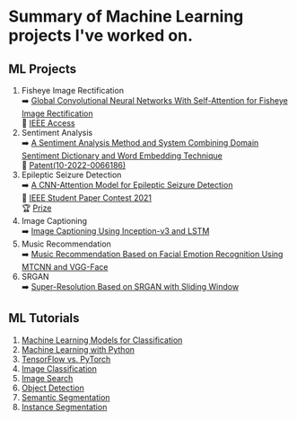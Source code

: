 # Summary of Machine Learning projects I've worked on.

## ML Projects
1. Fisheye Image Rectification  
➡️ [Global Convolutional Neural Networks With Self-Attention for Fisheye Image Rectification](https://github.com/byunghyun23/GSAFE)  
📃 [IEEE Access](https://ieeexplore.ieee.org/document/9980359)
3. Sentiment Analysis  
➡️ [A Sentiment Analysis Method and System Combining Domain Sentiment Dictionary and Word Embedding Technique](https://github.com/byunghyun23/sentiment-analysis)  
📃 [Patent(10-2022-0066186)](https://byunghyun23.github.io/10-2022-0066186_명세서.pdf)  
4. Epileptic Seizure Detection  
➡️ [A CNN-Attention Model for Epileptic Seizure Detection](https://github.com/byunghyun23/seizure-detection)  
📃 [IEEE Student Paper Contest 2021](https://byunghyun23.github.io/paper.pdf)  
🏆 [Prize](https://byunghyun23.github.io/prize.pdf)
5. Image Captioning  
➡️ [Image Captioning Using Inception-v3 and LSTM](https://github.com/byunghyun23/image-captioning)
6. Music Recommendation  
➡️ [Music Recommendation Based on Facial Emotion Recognition Using MTCNN and VGG-Face](https://github.com/byunghyun23/facial-emotion)
7. SRGAN  
➡️ [Super-Resolution Based on SRGAN with Sliding Window](https://github.com/byunghyun23/super-resolution)
   
## ML Tutorials
1. [Machine Learning Models for Classification](https://github.com/byunghyun23/ml-models)
2. [Machine Learning with Python](https://github.com/byunghyun23/ml)
3. [TensorFlow vs. PyTorch](https://github.com/byunghyun23/tensorflow-vs-pytorch)
4. [Image Classification](https://github.com/byunghyun23/image-classification)
5. [Image Search](https://github.com/byunghyun23/image-search)
6. [Object Detection](https://github.com/byunghyun23/object-detection)
7. [Semantic Segmentation](https://github.com/byunghyun23/semantic-segmentation)
8. [Instance Segmentation](https://github.com/byunghyun23/instance-segmentation)
   


